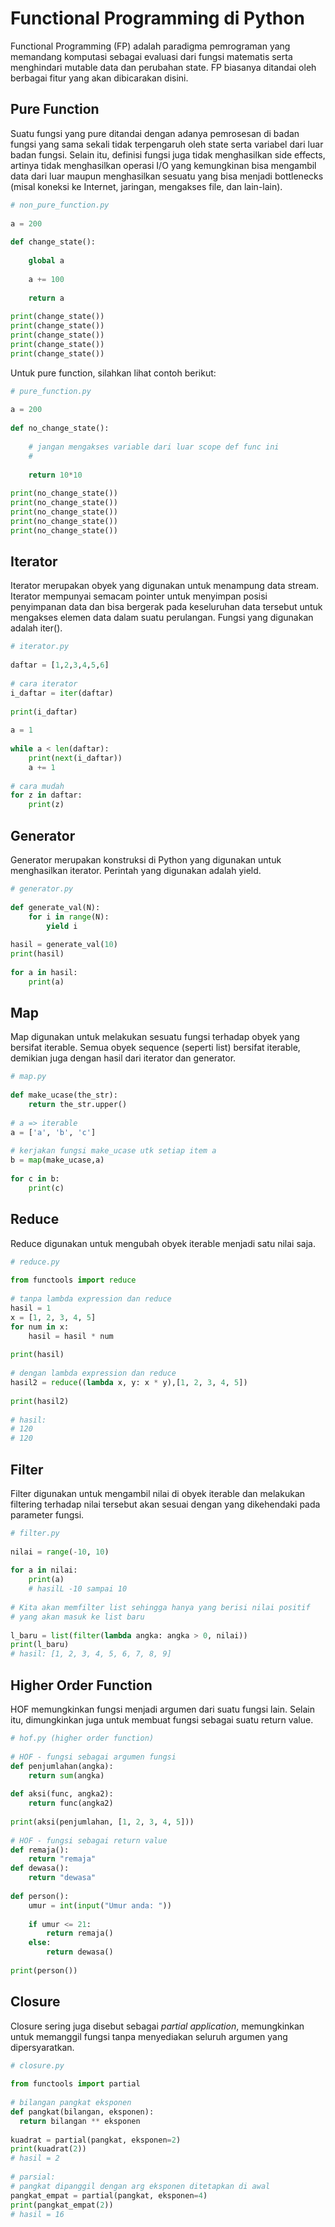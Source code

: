 # Functional Programming di Python

Functional Programming (FP) adalah paradigma pemrograman yang memandang komputasi sebagai evaluasi dari fungsi matematis serta menghindari mutable data dan perubahan state. FP biasanya ditandai oleh berbagai fitur yang akan dibicarakan disini.

## Pure Function

Suatu fungsi yang pure ditandai dengan adanya pemrosesan di badan fungsi yang sama sekali tidak terpengaruh oleh state serta variabel dari luar badan fungsi. Selain itu, definisi fungsi juga tidak menghasilkan side effects, artinya tidak menghasilkan operasi I/O yang kemungkinan bisa mengambil data dari luar maupun menghasilkan sesuatu yang bisa menjadi bottlenecks (misal koneksi ke Internet, jaringan, mengakses file, dan lain-lain).

```python
# non_pure_function.py
 
a = 200
 
def change_state():
 
    global a
 
    a += 100
 
    return a
 
print(change_state())
print(change_state())
print(change_state())
print(change_state())
print(change_state())
```

  Untuk pure function, silahkan lihat contoh berikut:

```python
# pure_function.py
 
a = 200
 
def no_change_state():
 
    # jangan mengakses variable dari luar scope def func ini
    # 
 
    return 10*10
 
print(no_change_state())
print(no_change_state())
print(no_change_state())
print(no_change_state())
print(no_change_state())
```

## Iterator

Iterator merupakan obyek yang digunakan untuk menampung data stream. Iterator mempunyai semacam pointer untuk menyimpan posisi penyimpanan data dan bisa bergerak pada keseluruhan data tersebut untuk mengakses elemen data dalam suatu perulangan. Fungsi yang digunakan adalah iter().

```python
# iterator.py
 
daftar = [1,2,3,4,5,6]
 
# cara iterator
i_daftar = iter(daftar)
 
print(i_daftar)
 
a = 1
 
while a < len(daftar):
    print(next(i_daftar))
    a += 1
 
# cara mudah
for z in daftar:
    print(z)
```

## Generator

Generator merupakan konstruksi di Python yang digunakan untuk menghasilkan iterator. Perintah yang digunakan adalah yield.

```python 
# generator.py
 
def generate_val(N):
    for i in range(N):
        yield i
 
hasil = generate_val(10)
print(hasil)
 
for a in hasil:
    print(a)
```

## Map

Map digunakan untuk melakukan sesuatu fungsi terhadap obyek yang bersifat iterable. Semua obyek sequence (seperti list) bersifat iterable, demikian juga dengan hasil dari iterator dan generator.

```python
# map.py
 
def make_ucase(the_str):
    return the_str.upper()
 
# a => iterable
a = ['a', 'b', 'c']
 
# kerjakan fungsi make_ucase utk setiap item a
b = map(make_ucase,a)
 
for c in b:
    print(c)
```

## Reduce

Reduce digunakan untuk mengubah obyek iterable menjadi satu nilai saja. 

```python
# reduce.py
 
from functools import reduce
 
# tanpa lambda expression dan reduce
hasil = 1
x = [1, 2, 3, 4, 5]
for num in x:
    hasil = hasil * num
 
print(hasil)
 
# dengan lambda expression dan reduce
hasil2 = reduce((lambda x, y: x * y),[1, 2, 3, 4, 5])
 
print(hasil2)
 
# hasil:
# 120
# 120
``` 

## Filter

Filter digunakan untuk mengambil nilai di obyek iterable dan melakukan filtering terhadap nilai tersebut akan sesuai dengan yang dikehendaki pada parameter fungsi.

```python
# filter.py
 
nilai = range(-10, 10)
 
for a in nilai:
    print(a)
    # hasilL -10 sampai 10
 
# Kita akan memfilter list sehingga hanya yang berisi nilai positif
# yang akan masuk ke list baru
 
l_baru = list(filter(lambda angka: angka > 0, nilai))
print(l_baru)
# hasil: [1, 2, 3, 4, 5, 6, 7, 8, 9]
```

## Higher Order Function

HOF memungkinkan fungsi menjadi argumen dari suatu fungsi lain. Selain itu, dimungkinkan juga untuk membuat fungsi sebagai suatu return value.

```python
# hof.py (higher order function)
 
# HOF - fungsi sebagai argumen fungsi
def penjumlahan(angka):
    return sum(angka)
 
def aksi(func, angka2):
    return func(angka2)
 
print(aksi(penjumlahan, [1, 2, 3, 4, 5]))
 
# HOF - fungsi sebagai return value
def remaja():
    return "remaja"
def dewasa():
    return "dewasa"
 
def person():
    umur = int(input("Umur anda: "))
 
    if umur <= 21:
        return remaja()
    else:
        return dewasa()
 
print(person())
``` 

## Closure
  
Closure sering juga disebut sebagai *partial application*, memungkinkan untuk memanggil fungsi tanpa menyediakan seluruh argumen yang dipersyaratkan.

```python
# closure.py
 
from functools import partial
 
# bilangan pangkat eksponen
def pangkat(bilangan, eksponen):
  return bilangan ** eksponen
 
kuadrat = partial(pangkat, eksponen=2)
print(kuadrat(2))
# hasil = 2
 
# parsial:
# pangkat dipanggil dengan arg eksponen ditetapkan di awal
pangkat_empat = partial(pangkat, eksponen=4)
print(pangkat_empat(2))
# hasil = 16
```
